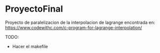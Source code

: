 # ProyectoFinal
Proyecto de paralelizacion de la interpolacion de lagrange encontrada en: 
https://www.codewithc.com/c-program-for-lagrange-interpolation/

TODO:
* Hacer el makefile
